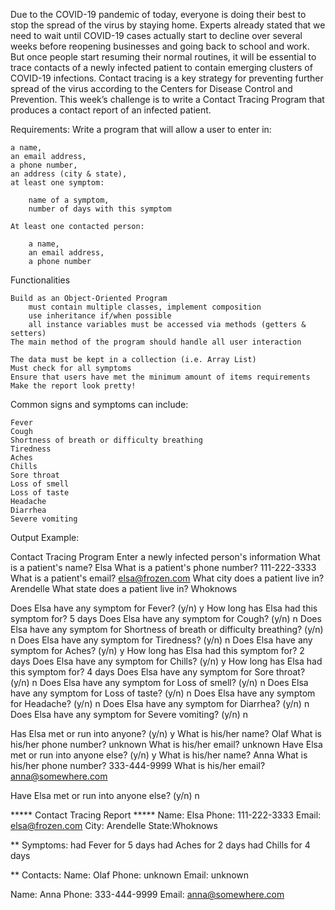 Due to the COVID-19 pandemic of today, everyone is doing their best to stop the spread of the virus by staying home.  Experts already stated that we need to wait until COVID-19 cases actually start to decline over several weeks before reopening businesses and going back to school and work. But once people start resuming their normal routines, it will be essential to trace contacts of a newly infected patient to contain emerging clusters of COVID-19 infections. Contact tracing is a key strategy for preventing further spread of the virus according to the Centers for Disease Control and Prevention. This week’s challenge is to write a Contact Tracing Program that produces a contact report of an infected patient.

 
Requirements:
Write a program that will allow a user to enter in:

    a name, 
    an email address,
    a phone number, 
    an address (city & state),
    at least one symptom:

        name of a symptom,
        number of days with this symptom

    At least one contacted person:

        a name,
        an email address,
        a phone number

 

Functionalities

    Build as an Object-Oriented Program
        must contain multiple classes, implement composition
        use inheritance if/when possible
        all instance variables must be accessed via methods (getters & setters)
    The main method of the program should handle all user interaction

    The data must be kept in a collection (i.e. Array List)
    Must check for all symptoms
    Ensure that users have met the minimum amount of items requirements
    Make the report look pretty!

 

Common signs and symptoms can include:

    Fever
    Cough
    Shortness of breath or difficulty breathing
    Tiredness
    Aches
    Chills
    Sore throat
    Loss of smell
    Loss of taste
    Headache
    Diarrhea
    Severe vomiting

Output Example:

Contact Tracing Program
Enter a newly infected person's information
What is a patient's name?
Elsa
What is a patient's phone number? 
111-222-3333
What is a patient's email?
elsa@frozen.com
What city does a patient live in?
Arendelle
What state does a patient live in?
Whoknows

Does Elsa have any symptom for Fever? (y/n)
y
How long has  Elsa  had this symptom for?
5 days
Does Elsa have any symptom for Cough? (y/n)
n
Does Elsa have any symptom for Shortness of breath or difficulty breathing? (y/n)
n
Does Elsa have any symptom for Tiredness? (y/n)
n
Does Elsa have any symptom for Aches? (y/n)
y
How long has  Elsa  had this symptom for?
2 days
Does Elsa have any symptom for Chills? (y/n)
y
How long has  Elsa  had this symptom for?
4 days
Does Elsa have any symptom for Sore throat? (y/n)
n
Does Elsa have any symptom for Loss of smell? (y/n)
n
Does Elsa have any symptom for Loss of taste? (y/n)
n
Does Elsa have any symptom for Headache? (y/n)
n
Does Elsa have any symptom for Diarrhea? (y/n)
n
Does Elsa have any symptom for Severe vomiting? (y/n)
n

Has Elsa met or run into anyone? (y/n)
y
What is his/her name?
Olaf
What is his/her phone number?
unknown
What is his/her email?
unknown
Have Elsa met or run into anyone else? (y/n)
y
What is his/her name?
Anna
What is his/her phone number?
333-444-9999
What is his/her email?
anna@somewhere.com

Have Elsa met or run into anyone else? (y/n)
n

***** Contact Tracing Report *****
Name: Elsa
Phone: 111-222-3333
Email: elsa@frozen.com
City: Arendelle	State:Whoknows

**	Symptoms: 
	had Fever for 5 days
	had Aches for 2 days
	had Chills for 4 days


**      Contacts:
Name: Olaf
Phone: unknown
Email: unknown


Name: Anna
Phone: 333-444-9999
Email: anna@somewhere.com



